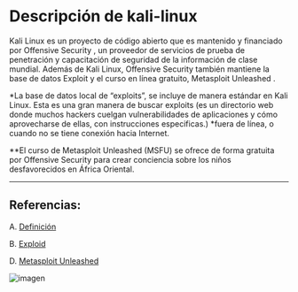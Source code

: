 # Descripción de kali-linux
 Kali Linux es un proyecto de código abierto que es mantenido y financiado por Offensive Security , un proveedor de servicios 
 de prueba de penetración y capacitación de seguridad de la información de clase mundial. Además de Kali Linux, Offensive Security 
 también mantiene la base de datos Exploit y el curso en línea gratuito, Metasploit Unleashed . 
 
 *La base de datos local de “exploits”, se incluye de manera estándar en Kali Linux. Esta es una gran manera de buscar exploits 
 (es un directorio web donde muchos hackers cuelgan vulnerabilidades de aplicaciones y cómo aprovecharse de ellas, con instrucciones especificas.)
 *fuera de línea, o cuando no se tiene conexión hacia Internet.
 
 **El curso de Metasploit Unleashed (MSFU) se ofrece de forma gratuita por Offensive Security para crear conciencia sobre los niños desfavorecidos en África Oriental.
 
 
----------------------------------------

## Referencias:
A. [Definición](https://www.kali.org/about-us/)

B. [Exploid](https://www.exploit-db.com/)

D. [Metasploit Unleashed](https://www.offensive-security.com/metasploit-unleashed/)


![imagen](https://www.tutorialspoint.com/kali_linux/images/kali-linux.jpg)
